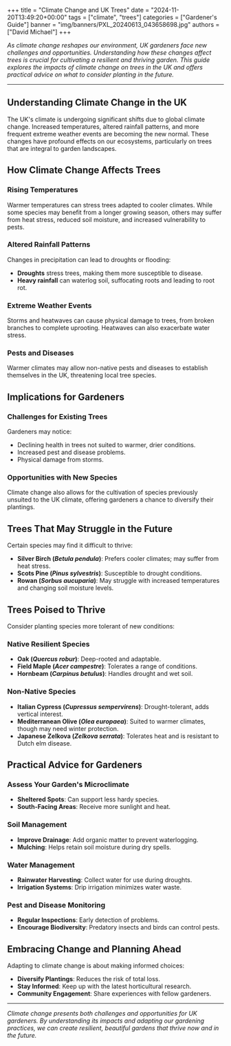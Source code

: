 +++
title = "Climate Change and UK Trees"
date = "2024-11-20T13:49:20+00:00"
tags = ["climate", "trees"]
categories = ["Gardener's Guide"]
banner = "img/banners/PXL_20240613_043658698.jpg"
authors = ["David Michael"]
+++

*As climate change reshapes our environment, UK gardeners face new challenges and opportunities. Understanding how these changes affect trees is crucial for cultivating a resilient and thriving garden. This guide explores the impacts of climate change on trees in the UK and offers practical advice on what to consider planting in the future.*

---

## Understanding Climate Change in the UK

The UK's climate is undergoing significant shifts due to global climate change. Increased temperatures, altered rainfall patterns, and more frequent extreme weather events are becoming the new normal. These changes have profound effects on our ecosystems, particularly on trees that are integral to garden landscapes.

## How Climate Change Affects Trees

### Rising Temperatures

Warmer temperatures can stress trees adapted to cooler climates. While some species may benefit from a longer growing season, others may suffer from heat stress, reduced soil moisture, and increased vulnerability to pests.

### Altered Rainfall Patterns

Changes in precipitation can lead to droughts or flooding:

- **Droughts** stress trees, making them more susceptible to disease.
- **Heavy rainfall** can waterlog soil, suffocating roots and leading to root rot.

### Extreme Weather Events

Storms and heatwaves can cause physical damage to trees, from broken branches to complete uprooting. Heatwaves can also exacerbate water stress.

### Pests and Diseases

Warmer climates may allow non-native pests and diseases to establish themselves in the UK, threatening local tree species.

## Implications for Gardeners

### Challenges for Existing Trees

Gardeners may notice:

- Declining health in trees not suited to warmer, drier conditions.
- Increased pest and disease problems.
- Physical damage from storms.

### Opportunities with New Species

Climate change also allows for the cultivation of species previously unsuited to the UK climate, offering gardeners a chance to diversify their plantings.

## Trees That May Struggle in the Future

Certain species may find it difficult to thrive:

- **Silver Birch (*Betula pendula*)**: Prefers cooler climates; may suffer from heat stress.
- **Scots Pine (*Pinus sylvestris*)**: Susceptible to drought conditions.
- **Rowan (*Sorbus aucuparia*)**: May struggle with increased temperatures and changing soil moisture levels.

## Trees Poised to Thrive

Consider planting species more tolerant of new conditions:

### Native Resilient Species

- **Oak (*Quercus robur*)**: Deep-rooted and adaptable.
- **Field Maple (*Acer campestre*)**: Tolerates a range of conditions.
- **Hornbeam (*Carpinus betulus*)**: Handles drought and wet soil.

### Non-Native Species

- **Italian Cypress (*Cupressus sempervirens*)**: Drought-tolerant, adds vertical interest.
- **Mediterranean Olive (*Olea europaea*)**: Suited to warmer climates, though may need winter protection.
- **Japanese Zelkova (*Zelkova serrata*)**: Tolerates heat and is resistant to Dutch elm disease.

## Practical Advice for Gardeners

### Assess Your Garden's Microclimate

- **Sheltered Spots**: Can support less hardy species.
- **South-Facing Areas**: Receive more sunlight and heat.

### Soil Management

- **Improve Drainage**: Add organic matter to prevent waterlogging.
- **Mulching**: Helps retain soil moisture during dry spells.

### Water Management

- **Rainwater Harvesting**: Collect water for use during droughts.
- **Irrigation Systems**: Drip irrigation minimizes water waste.

### Pest and Disease Monitoring

- **Regular Inspections**: Early detection of problems.
- **Encourage Biodiversity**: Predatory insects and birds can control pests.

## Embracing Change and Planning Ahead

Adapting to climate change is about making informed choices:

- **Diversify Plantings**: Reduces the risk of total loss.
- **Stay Informed**: Keep up with the latest horticultural research.
- **Community Engagement**: Share experiences with fellow gardeners.

---

*Climate change presents both challenges and opportunities for UK gardeners. By understanding its impacts and adapting our gardening practices, we can create resilient, beautiful gardens that thrive now and in the future.*